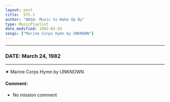 ```yaml
---
layout: post
title:  STS-3
author: "NASA: Music to Wake Up By"
type: MusicPlaylist
date_modified: 1982-03-24
songs: ["Marine Corps Hymn by UNKNOWN"]
---
```


----
### DATE: March 24, 1982
----
✷ Marine Corps Hymn by UNKNOWN

#### Comment:
* No mission comment



<br/>
<center>
	<a target="_blank"
	   href="https://twitter.com/intent/tweet?hashtags=Space,NASA,Playlist,NASAWakeupCalls,SpaceProgram&text={{ page.author}}, '{{ page.songs.first }}' {{ page.title }}, {{ page.date | date: '%B %d, %Y' }}. {{ site.url }}{{ page.url }}&via=nasawakeupcalls"><i class="fab fa-twitter" alt="Tweet this page" style="font-size: 1.3em;"></i></a>
	&nbsp; 	<i class="fas fa-user-astronaut" style="font-size: 1.5em;"></i> &nbsp;
    <a type="amzn" search="'Marine Corps Hymn by UNKNOWN'" category="popular music">
    <i class="fab fa-amazon" style="font-size: 1.3em;"></i></a>
</center>
